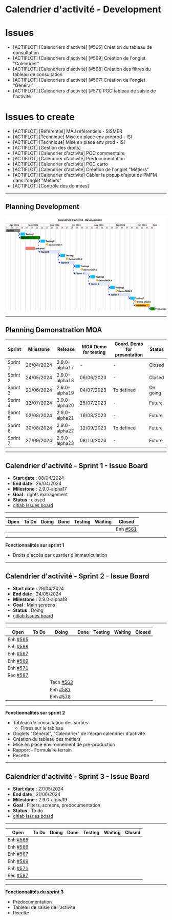# Calendrier d'activité - Development


# Issues

- [ACTIFLOT] [Calendriers d'activité] [#565] Création du tableau de consultation
- [ACTIFLOT] [Calendriers d'activité] [#569] Création de l'onglet "Calendrier"
- [ACTIFLOT] [Calendriers d'activité] [#568] Création des filtres du tableau de consultation
- [ACTIFLOT] [Calendriers d'activité] [#567] Création de l'onglet "Général"
- [ACTIFLOT] [Calendriers d'activité] [#571] POC tableau de saisie de l'activité

# Issues to create
- [ACTIFLOT] [Référentiel] MAJ référentiels - SISMER
- [ACTIFLOT] [Technique] Mise en place env préprod - ISI
- [ACTIFLOT] [Technique] Mise en place env prod - ISI
- [ACTIFLOT] [Gestion des droits]
- [ACTIFLOT] [Calendrier d'activité] POC commentaire
- [ACTIFLOT] [Calendrier d'activité] Prédocumentation
- [ACTIFLOT] [Calendrier d'activité] POC carto
- [ACTIFLOT] [Calendrier d'activité] Création de l'onglet "Métiers"
- [ACTIFLOT] [Calendrier d'activité] Câbler la popup d'ajout de PMFM dans l'onglet "Métiers"
- [ACTIFLOT] [Contrôle des données]

---

## Planning Development

![ui-calendrier-planning](/projects/activity-calendar/not/images/refonte-activity-calendar-planning-sprints.svg)<!-- .element: style="width: 75%" -->

---

## Planning Demonstration MOA

| **Sprint** | **Milestone** | **Release**   | **MOA Demo for testing** | **Coord. Demo for presentation** | Status     |
|------------|---------------|---------------|--------------------------|----------------------------------|------------|
| Sprint 1   | 26/04/2024    | 2.9.0-alpha17 | -                        | -                                | Closed     |
| Sprint 2   | 24/05/2024    | 2.9.0-alpha18 | 06/06/2023               | -                                | Closed     |
| Sprint 3   | 21/06/2024    | 2.9.0-alpha19 | 04/07/2023               | To defined                       | On going   |
| Sprint 4   | 12/07/2024    | 2.9.0-alpha20 | 25/07/2023               | -                                | Future     |
| Sprint 5   | 02/08/2024    | 2.9.0-alpha21 | 16/08/2023               | -                                | Future     |
| Sprint 6   | 30/08/2024    | 2.9.0-alpha22 | 12/09/2023               | To defined                       | Future     |
| Sprint 7   | 27/09/2024    | 2.9.0-alpha23 | 08/10/2023               | -                                | Future     |
<!-- .element: class="font-size-small" -->


---

## Calendrier d'activité - Sprint 1 - Issue Board

- **Start date** : 08/04/2024
- **End date** : 26/04/2024
- **Milestone** : 2.9.0-alpha17
- **Goal** : rights management
- **Status** : closed
- [gitlab Issues board](https://gitlab.ifremer.fr/sih-public/sumaris/sumaris-app/-/boards/873?milestone_title=2.9.0-alpha17&search=ACTIFLOT)

---

| **Open**                                                                          | **To Do** | **Doing**                                                                         | **Done** | **Testing** | **Waiting** | **Closed** |
|-----------------------------------------------------------------------------------|-----------|-----------------------------------------------------------------------------------|----------|-------------|-------------|------------| 
|  |           |  |          |             |             |    Enh [#561](https://gitlab.ifremer.fr/sih-public/sumaris/sumaris-app/-/issues/561)        | 
<!-- .element: class="font-size-small" -->

---

**Fonctionnalités sur sprint 1**
- Droits d'accès par quartier d'immatriculation

---

## Calendrier d'activité - Sprint 2 - Issue Board

- **Start date** : 29/04/2024
- **End date** : 24/05/2024
- **Milestone** : 2.9.0-alpha18
- **Goal** : Main screens
- **Status** : Doing
- [gitlab Issues board](https://gitlab.ifremer.fr/sih-public/sumaris/sumaris-app/-/boards/873?milestone_title=2.9.0-alpha18&search=ACTIFLOT)

---

| **Open**                                                                            | **To Do** | **Doing**                                                                          | **Done** | **Testing** | **Waiting** | **Closed** |
|-------------------------------------------------------------------------------------|-----------|------------------------------------------------------------------------------------|----------|-------------|-------------|------------| 
| Enh [#565](https://gitlab.ifremer.fr/sih-public/sumaris/sumaris-app/-/issues/565)   |           |                                                                                    |          |             |             |            | 
| Enh [#566](https://gitlab.ifremer.fr/sih-public/sumaris/sumaris-app/-/issues/566)   |           |                                                                                    |          |             |             |            |
| Enh [#567](https://gitlab.ifremer.fr/sih-public/sumaris/sumaris-app/-/issues/567)   |           |                                                                                    |          |             |             |            |
| Enh [#569](https://gitlab.ifremer.fr/sih-public/sumaris/sumaris-app/-/issues/569)   |           |                                                                                    |          |             |             |            |
| Enh [#571](https://gitlab.ifremer.fr/sih-public/sumaris/sumaris-app/-/issues/571)   |           |                                                                                    |          |             |             |            |
| Rec [#587](https://gitlab.ifremer.fr/sih-public/sumaris/sumaris-app/-/issues/587)   |           |                                                                                    |          |             |             |            |             |
|                                                                                     |           | Tech [#563](https://gitlab.ifremer.fr/sih-public/sumaris/sumaris-app/-/issues/563) |          |             |             |            |
|                                                                                     |           | Enh [#581](https://gitlab.ifremer.fr/sih-public/sumaris/sumaris-app/-/issues/581)  |          |             |             |            |
|                                                                                     |           | Enh [#578](https://gitlab.ifremer.fr/sih-public/sumaris/sumaris-app/-/issues/578)  |          |             |             |            |

<!-- .element: class="font-size-small" -->

---

**Fonctionnalités sur sprint 2**
- Tableau de consultation des sorties
  -  Filtres sur le tableau
- Onglets "Général", "Calendrier" de l'écran calendrier d'activité
- Création du tableau des métiers
- Mise en place environnement de pré-production
- Rapport - Formulaire terrain
- Recette 

---

## Calendrier d'activité - Sprint 3 - Issue Board

- **Start date** : 27/05/2024
- **End date** : 21/06/2024
- **Milestone** : 2.9.0-alpha19
- **Goal** : Filters, screens, predocumentation
- **Status** : To do
- [gitlab Issues board]()
---

| **Open**                                                                            | **To Do** | **Doing**                                                                          | **Done** | **Testing** | **Waiting** | **Closed** |
|-------------------------------------------------------------------------------------|-----------|------------------------------------------------------------------------------------|----------|-------------|-------------|------------| 
| Enh [#565](https://gitlab.ifremer.fr/sih-public/sumaris/sumaris-app/-/issues/565)   |           |                                                                                    |          |             |             |            | 
| Enh [#566](https://gitlab.ifremer.fr/sih-public/sumaris/sumaris-app/-/issues/566)   |           |                                                                                    |          |             |             |            |
| Enh [#567](https://gitlab.ifremer.fr/sih-public/sumaris/sumaris-app/-/issues/567)   |           |                                                                                    |          |             |             |            |
| Enh [#569](https://gitlab.ifremer.fr/sih-public/sumaris/sumaris-app/-/issues/569)   |           |                                                                                    |          |             |             |            |
| Enh [#571](https://gitlab.ifremer.fr/sih-public/sumaris/sumaris-app/-/issues/571)   |           |                                                                                    |          |             |             |            |
| Rec [#587](https://gitlab.ifremer.fr/sih-public/sumaris/sumaris-app/-/issues/587)   |           |                                                                                    |          |             |             |            |             |
<!-- .element: class="font-size-small" -->

---

**Fonctionnalités du sprint 3**
- Prédocumentation
- Tableau de saisie de l'activité
- Recette

